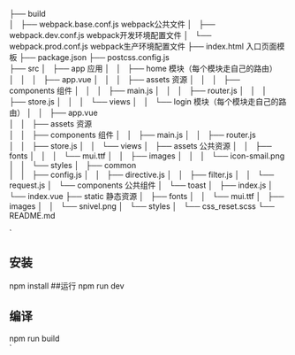 
├── build     
│   ├── webpack.base.conf.js    webpack公共文件
│   ├── webpack.dev.conf.js     webpack开发环境配置文件
│   └── webpack.prod.conf.js    webpack生产环境配置文件
├── index.html                  入口页面模板
├── package.json
├── postcss.config.js       
├── src
│   ├── app                     应用
│   │   ├── home                  模块（每个模块走自己的路由）
│   │   │   ├── app.vue
│   │   │   ├── assets            资源
│   │   │   ├── components        组件
│   │   │   ├── main.js
│   │   │   ├── router.js
│   │   │   ├── store.js
│   │   │   └── views
│   │   └── login                 模块（每个模块走自己的路由）
│   │       ├── app.vue     
│   │       ├── assets            资源      
│   │       ├── components        组件
│   │       ├── main.js
│   │       ├── router.js         
│   │       ├── store.js
│   │       └── views
│   ├── assets                公共资源
│   │   ├── fonts
│   │   │   └── mui.ttf
│   │   ├── images
│   │   │   └── icon-smail.png
│   │   └── styles
│   ├── common                
│   │   ├── config.js
│   │   ├── directive.js
│   │   ├── filter.js
│   │   └── request.js
│   └── components          公共组件
│       └── toast
│           ├── index.js
│           └── index.vue
├── static                静态资源
│   ├── fonts
│   │   └── mui.ttf
│   ├── images
│   │   └── snivel.png
│   └── styles
│       └── css_reset.scss
└── README.md

`
## 安装
  npm install
##运行
  npm run dev 
## 编译
  npm run build   
`
